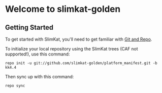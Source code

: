 Welcome to slimkat-golden
===================


Getting Started
---------------

To get started with SlimKat, you'll need to get familiar with
[Git and Repo](http://source.android.com/download/using-repo).


To initialize your local repository using the SlimKat trees (CAF not supported!), use this command:

	repo init -u git://github.com/slimkat-golden/platform_manifest.git -b kk4.4


Then sync up with this command:

	repo sync

